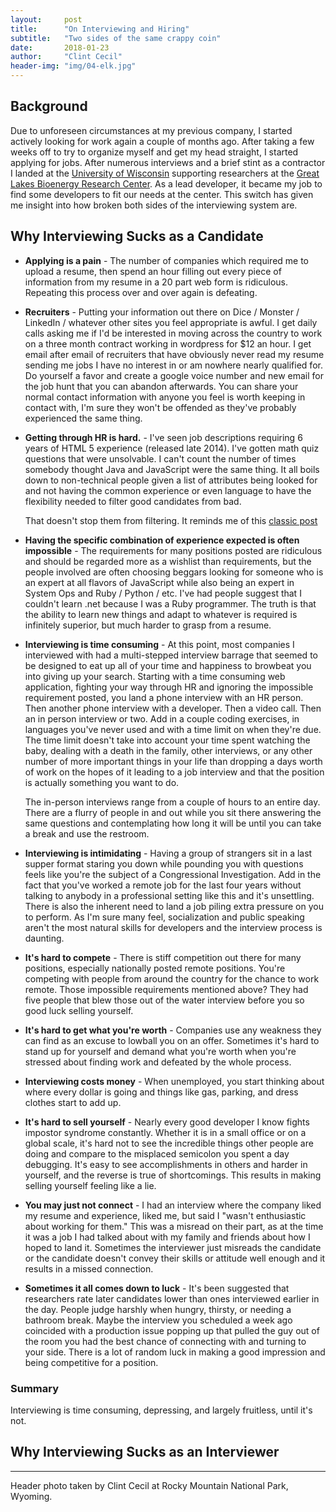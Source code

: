 ```yaml
---
layout:     post
title:      "On Interviewing and Hiring"
subtitle:   "Two sides of the same crappy coin"
date:       2018-01-23
author:     "Clint Cecil"
header-img: "img/04-elk.jpg"
---
```



## Background
Due to unforeseen circumstances at my previous company, I started actively looking for work again a couple of months ago. After taking a few weeks off to try to organize myself and get my head straight, I started applying for jobs. After numerous interviews and a brief stint as a contractor I landed at the [University of Wisconsin](http://www.wisc.edu) supporting researchers at the [Great Lakes Bioenergy Research Center](http:://www.glbrc.org). As a lead developer, it became my job to find some developers to fit our needs at the center. This switch has given me insight into how broken both sides of the interviewing system are. 

## Why Interviewing Sucks as a Candidate
* **Applying is a pain** - The number of companies which required me to upload a resume, then spend an hour filling out every piece of information from my resume in a 20 part web form is ridiculous. Repeating this process over and over again is defeating. 
* **Recruiters** - Putting your information out there on Dice / Monster / LinkedIn / whatever other sites you feel appropriate is awful. I get daily calls asking me if I'd be interested in moving across the country to work on a three month contract working in wordpress for $12 an hour. I get email after email of recruiters that have obviously never read my resume sending me jobs I have no interest in or am nowhere nearly qualified for. Do yourself a favor and create a google voice number and new email for the job hunt that you can abandon afterwards. You can share your normal contact information with anyone you feel is worth keeping in contact with, I'm sure they won't be offended as they've probably experienced the same thing. 
* **Getting through HR is hard.** - I've seen job descriptions requiring 6 years of HTML 5 experience (released late 2014). I've gotten math quiz questions that were unsolvable. I can't count the number of times somebody thought Java and JavaScript were the same thing. It all boils down to non-technical people given a list of attributes being looked for and not having the common experience or even language to have the flexibility needed to filter good candidates from bad. 

  That doesn't stop them from filtering. It reminds me of this [classic post](http://www.jasonbock.net/jb/News/Item/7c334037d1a9437d9fa6506e2f35eaac)
* **Having the specific combination of experience expected is often impossible** - The requirements for many positions posted are ridiculous and should be regarded more as a wishlist than requirements, but the people involved are often choosing beggars looking for someone who is an expert at all flavors of JavaScript while also being an expert in System Ops and Ruby / Python / etc. I've had people suggest that I couldn't learn .net because I was a Ruby programmer. The truth is that the ability to learn new things and adapt to whatever is required is infinitely superior, but much harder to grasp from a resume. 
* **Interviewing is time consuming** - At this point, most companies I interviewed with had a multi-stepped interview barrage that seemed to be designed to eat up all of your time and happiness to browbeat you into giving up your search. Starting with a time consuming web application, fighting your way through HR and ignoring the impossible requirement posted, you land a phone interview with an HR person. Then another phone interview with a developer. Then a video call. Then an in person interview or two. 
  Add in a couple coding exercises, in languages you've never used and with a time limit on when they're due. The time limit doesn't take into account your time spent watching the baby, dealing with a death in the family, other interviews, or any other number of more important things in your life than dropping a days worth of work on the hopes of it leading to a job interview and that the position is actually something you want to do. 
  
  The in-person interviews range from a couple of hours to an entire day. There are a flurry of people in and out while you sit there answering the same questions and contemplating how long it will be until you can take a break and use the restroom. 
* **Interviewing is intimidating** - Having a group of strangers sit in a last supper format staring you down while pounding you with questions feels like you're the subject of a Congressional Investigation. Add in the fact that you've worked a remote job for the last four years without talking to anybody in a professional setting like this and it's unsettling. There is also the inherent need to land a job piling extra pressure on you to perform. As I'm sure many feel, socialization and public speaking aren't the most natural skills for developers and the interview process is daunting. 
* **It's hard to compete** - There is stiff competition out there for many positions, especially nationally posted remote positions. You're competing with people from around the country for the chance to work remote. Those impossible requirements mentioned above? They had five people that blew those out of the water interview before you so good luck selling yourself. 
* **It's hard to get what you're worth** - Companies use any weakness they can find as an excuse to lowball you on an offer. Sometimes it's hard to stand up for yourself and demand what you're worth when you're stressed about finding work and defeated by the whole process. 
* **Interviewing costs money** - When unemployed, you start thinking about where every dollar is going and things like gas, parking, and dress clothes start to add up. 
* **It's hard to sell yourself** - Nearly every good developer I know fights impostor syndrome constantly. Whether it is in a small office or on a global scale, it's hard not to see the incredible things other people are doing and compare to the misplaced semicolon you spent a day debugging. It's easy to see accomplishments in others and harder in yourself, and the reverse is true of shortcomings. This results in making selling yourself feeling like a lie. 
* **You may just not connect** - I had an interview where the company liked my resume and experience, liked me, but said I "wasn't enthusiastic about working for them." This was a misread on their part, as at the time it was a job I had talked about with my family and friends about how I hoped to land it. Sometimes the interviewer just misreads the candidate or the candidate doesn't convey their skills or attitude well enough and it results in a missed connection. 
* **Sometimes it all comes down to luck** - It's been suggested that researchers rate later candidates lower than ones interviewed earlier in the day. People judge harshly when hungry, thirsty, or needing a bathroom break. Maybe the interview you scheduled a week ago coincided with a production issue popping up that pulled the guy out of the room you had the best chance of connecting with and turning to your side. There is a lot of random luck in making a good impression and being competitive for a position. 

### Summary
Interviewing is time consuming, depressing, and largely fruitless, until it's not.

## Why Interviewing Sucks as an Interviewer
***
Header photo taken by Clint Cecil at Rocky Mountain National Park, Wyoming.

